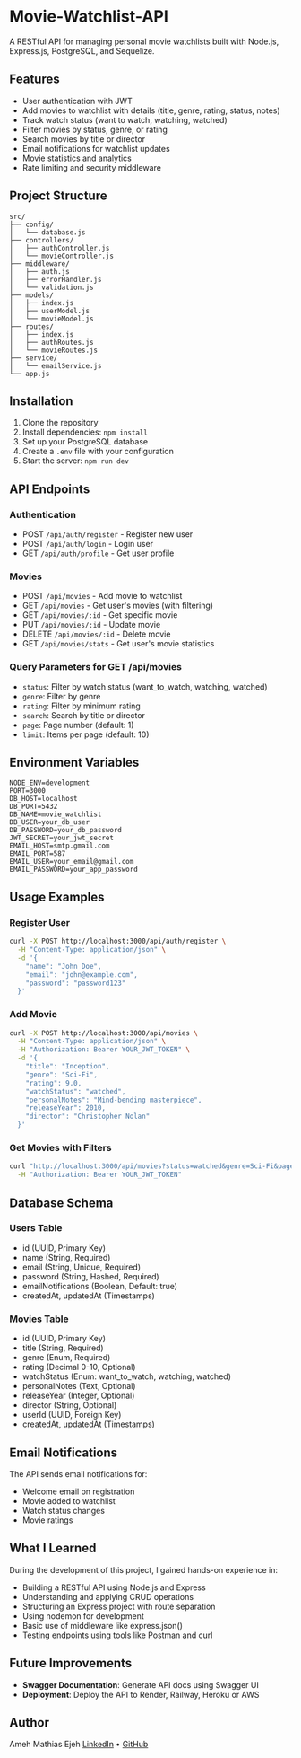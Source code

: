 # Movie-Watchlist-API

A RESTful API for managing personal movie watchlists built with Node.js, Express.js, PostgreSQL, and Sequelize.

## Features

- User authentication with JWT
- Add movies to watchlist with details (title, genre, rating, status, notes)
- Track watch status (want to watch, watching, watched)
- Filter movies by status, genre, or rating
- Search movies by title or director
- Email notifications for watchlist updates
- Movie statistics and analytics
- Rate limiting and security middleware

## Project Structure
```
src/
├── config/
│   └── database.js
├── controllers/
│   ├── authController.js
│   └── movieController.js
├── middleware/
│   ├── auth.js
│   ├── errorHandler.js
│   └── validation.js
├── models/
│   ├── index.js
│   ├── userModel.js
│   └── movieModel.js
├── routes/
│   ├── index.js
│   ├── authRoutes.js
│   └── movieRoutes.js
├── service/
│   └── emailService.js
└── app.js
```


## Installation

1. Clone the repository
2. Install dependencies: `npm install`
3. Set up your PostgreSQL database
4. Create a `.env` file with your configuration
5. Start the server: `npm run dev`

## API Endpoints

### Authentication
- POST `/api/auth/register` - Register new user
- POST `/api/auth/login` - Login user
- GET `/api/auth/profile` - Get user profile

### Movies
- POST `/api/movies` - Add movie to watchlist
- GET `/api/movies` - Get user's movies (with filtering)
- GET `/api/movies/:id` - Get specific movie
- PUT `/api/movies/:id` - Update movie
- DELETE `/api/movies/:id` - Delete movie
- GET `/api/movies/stats` - Get user's movie statistics

### Query Parameters for GET /api/movies
- `status`: Filter by watch status (want_to_watch, watching, watched)
- `genre`: Filter by genre
- `rating`: Filter by minimum rating
- `search`: Search by title or director
- `page`: Page number (default: 1)
- `limit`: Items per page (default: 10)


## Environment Variables

```
NODE_ENV=development
PORT=3000
DB_HOST=localhost
DB_PORT=5432
DB_NAME=movie_watchlist
DB_USER=your_db_user
DB_PASSWORD=your_db_password
JWT_SECRET=your_jwt_secret
EMAIL_HOST=smtp.gmail.com
EMAIL_PORT=587
EMAIL_USER=your_email@gmail.com
EMAIL_PASSWORD=your_app_password
```

## Usage Examples

### Register User
```bash
curl -X POST http://localhost:3000/api/auth/register \
  -H "Content-Type: application/json" \
  -d '{
    "name": "John Doe",
    "email": "john@example.com",
    "password": "password123"
  }'
```

### Add Movie
```bash
curl -X POST http://localhost:3000/api/movies \
  -H "Content-Type: application/json" \
  -H "Authorization: Bearer YOUR_JWT_TOKEN" \
  -d '{
    "title": "Inception",
    "genre": "Sci-Fi",
    "rating": 9.0,
    "watchStatus": "watched",
    "personalNotes": "Mind-bending masterpiece",
    "releaseYear": 2010,
    "director": "Christopher Nolan"
  }'
```

### Get Movies with Filters
```bash
curl "http://localhost:3000/api/movies?status=watched&genre=Sci-Fi&page=1&limit=5" \
  -H "Authorization: Bearer YOUR_JWT_TOKEN"
```

## Database Schema

### Users Table
- id (UUID, Primary Key)
- name (String, Required)
- email (String, Unique, Required)
- password (String, Hashed, Required)
- emailNotifications (Boolean, Default: true)
- createdAt, updatedAt (Timestamps)

### Movies Table
- id (UUID, Primary Key)
- title (String, Required)
- genre (Enum, Required)
- rating (Decimal 0-10, Optional)
- watchStatus (Enum: want_to_watch, watching, watched)
- personalNotes (Text, Optional)
- releaseYear (Integer, Optional)
- director (String, Optional)
- userId (UUID, Foreign Key)
- createdAt, updatedAt (Timestamps)

## Email Notifications

The API sends email notifications for:
- Welcome email on registration
- Movie added to watchlist
- Watch status changes
- Movie ratings

## What I Learned
During the development of this project, I gained hands-on experience in:

- Building a RESTful API using Node.js and Express
- Understanding and applying CRUD operations
- Structuring an Express project with route separation
- Using nodemon for development
- Basic use of middleware like express.json()
- Testing endpoints using tools like Postman and curl

## Future Improvements
- **Swagger Documentation**: Generate API docs using Swagger UI
- **Deployment**: Deploy the API to Render, Railway, Heroku or AWS

## Author
Ameh Mathias Ejeh
[LinkedIn](https://www.linkedin.com/in/ameh-mathias-ejeh-7444042b4) • [GitHub](https://github.com/ameh0429)

